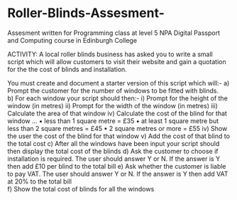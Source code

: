 # Roller-Blinds-Assesment-

Assesment written for Programming class at level 5 NPA Digital Passport and Computing course in Edinburgh College


ACTIVITY: 
A local roller blinds business has asked you to write a small script which will allow customers to visit their website and gain a quotation for the the cost of blinds and installation. 
 
You must create and document a starter version of this script which will:- 
a)	Prompt the customer for the number of windows to be fitted with blinds.  
b)	For each window your script should then:- 
    i) Prompt for the height of the window (in metres) ii) Prompt for the width of the window (in metres) iii) Calculate the area of that window iv) Calculate the cost of      the blind for that window … 
    ▪	less than 1 square metre = £35 
    ▪	at least 1 square metre but less than 2 square metres = £45
    ▪ 	2 square metres or more = £55 
    iv)	Show the user the cost of the blind for that window 
    v)	Add the cost of that blind to the total cost 
c)	After all the windows have been input your script should then display the total cost of the blinds 
d)	Ask the customer to choose if installation is required. The user should answer Y or N. If the answer is Y then add £10 per blind to the total bill 
e)	Ask whether the customer is liable to pay VAT. The user should answer Y or N. If the answer is Y then add VAT at 20% to the total bill  
f)	Show the total cost of blinds for all the windows  
